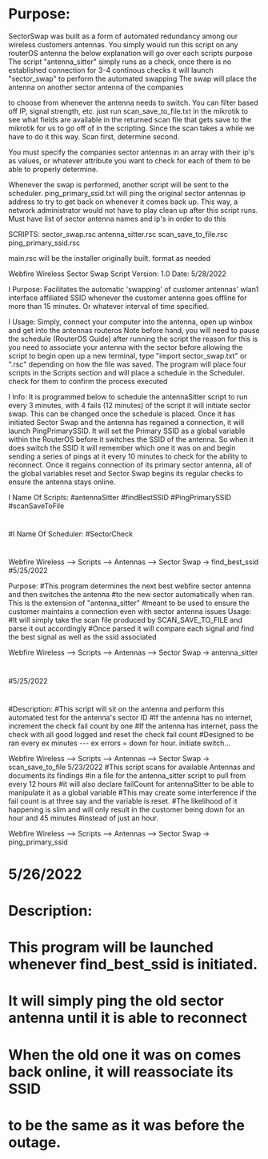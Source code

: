 # Purpose: 
SectorSwap was built as a form of automated redundancy among our wireless customers antennas.
You simply would run this script on any routerOS antenna the below explanation will go over each scripts purpose
The script "antenna_sitter" simply runs as a check, once there is no established 
connection for 3-4 continous checks it will launch "sector_swap" to perform the automated swapping
The swap will place the antenna on another sector antenna of the companies

to choose from whenever the antenna needs to switch. You can filter based off IP, signal strength, etc. just
run scan_save_to_file.txt in the mikrotik to see what fields are available in the returned scan file that
gets save to the mikrotik for us to go off of in the scripting. 
Since the scan takes a while we have to do it this way. 
Scan first, determine second. 

You must specify the companies sector antennas in an array with their ip's as values, or whatever attribute you want to check for each of them 
to be able to properly determine.

Whenever the swap is performed, another script will be sent to the scheduler. 
ping_primary_ssid.txt will ping the original sector antennas ip address to try to get back on whenever it comes back up. 
This way, a network administrator would not have to play clean up after this script runs. Must have list of sector antenna
names and ip's in order to do this


SCRIPTS:
sector_swap.rsc
antenna_sitter.rsc
scan_save_to_file.rsc
ping_primary_ssid.rsc

main.rsc will be the installer originally built. format as needed



Webfire Wireless Sector Swap Script
Version: 1.0  Date: 5/28/2022

I	Purpose:
Facilitates the automatic 'swapping' of customer antennas' wlan1 interface affiliated SSID
whenever the customer antenna goes offline for more than 15 minutes. Or whatever interval of time
specified.

I	Usage:
Simply, connect your computer into the antenna, open up winbox and get into the antennas routeros
Note before hand, you will need to pause the schedule (RouterOS Guide) after running the script
the reason for this is you need to associate your antenna with the sector before allowing the script to begin
open up a new terminal, type "import sector_swap.txt" or ".rsc" depending on how the file was saved.
The program will place four scripts in the Scripts section and will place a schedule in the Scheduler.
check for them to confirm the process executed

I	Info:
It is programmed below to schedule the antennaSitter script to run every 3 minutes, with 4 fails (12 minutes)
of the script it will initiate sector swap. This can be changed once the schedule is placed. Once it has initiated
Sector Swap and the antenna has regained a connection, it will launch PingPrimarySSID. It will set the Primary SSID as
a global variable within the RouterOS before it switches the SSID of the antenna. So when it does switch the SSID
it will remember which one it was on and begin sending a series of pings at it every 10 minutes to check for the ability 
to reconnect. Once it regains connection of its primary sector antenna, all of the global variables reset and Sector Swap
begins its regular checks to ensure the antenna stays online. 

I	Name Of Scripts:
#antennaSitter
#findBestSSID
#PingPrimarySSID
#scanSaveToFile
#
#I	Name Of Scheduler:
#SectorCheck
#


Webfire Wireless --> Scripts --> Antennas --> Sector Swap -> find_best_ssid
#5/25/2022

Purpose:
#This program determines the next best webfire sector antenna and then switches the antenna
#to the new sector automatically when ran. This is the extension of "antenna_sitter" 
#meant to be used to ensure the customer maintains a connection even with sector antenna issues
Usage: 
#It will simply take the scan file produced by SCAN_SAVE_TO_FILE and parse it out accordingly
#Once parsed it will compare each signal and find the best signal as well as the ssid associated 


Webfire Wireless --> Scripts --> Antennas --> Sector Swap -> antenna_sitter
#
#5/25/2022
# 
#Description:
#This script will sit on the antenna and perform this automated test for the antenna's sector ID
#If the antenna has no internet, increment the check fail count by one
#If the antenna has internet, pass the check with all good logged and reset the check fail count
#Designed to be ran every ex minutes --- ex errors = down for hour. initiate switch...


Webfire Wireless --> Scripts --> Antennas --> Sector Swap -> scan_save_to_file
5/23/2022
#This script scans for available Antennas and documents its findings
#in a file for the antenna_sitter script to pull from every 12 hours
#it will also declare failCount for antennaSitter to be able to manipulate it as a global variable
#This may create some interference if the fail count is at three say and the variable is reset. 
#The likelihood of it happening is slim and will only result in the customer being down for an hour and 45 minutes
#instead of just an hour. 


Webfire Wireless --> Scripts --> Antennas --> Sector Swap -> ping_primary_ssid
# 5/26/2022
# Description:
#	This program will be launched whenever find_best_ssid is initiated.
#	It will simply ping the old sector antenna until it is able to reconnect
#	When the old one it was on comes back online, it will reassociate its SSID
#	to be the same as it was before the outage. 
